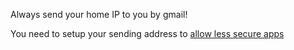 Always send your home IP to you by gmail!

You need to setup your sending address to [allow less secure apps](https://support.google.com/accounts/answer/6010255)

